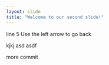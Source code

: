 ```yaml
---
layout: slide
title: "Welcome to our second slide!"
---
```

line 5
Use the left arrow to go back

kjkj
asd
asdf

more commit

